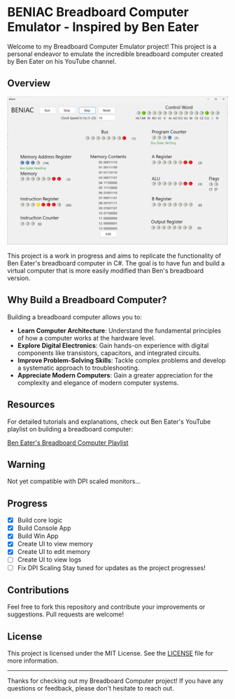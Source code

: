 # BENIAC Breadboard Computer Emulator - Inspired by Ben Eater

Welcome to my Breadboard Computer Emulator project! This project is a personal endeavor to emulate the incredible breadboard computer created by Ben Eater on his YouTube channel.

## Overview

![BENIAC](./images/BENIAC03.png)

This project is a work in progress and aims to replicate the functionality of Ben Eater's breadboard computer in C#. The goal is to have fun and build a virtual computer that is more easily modified than Ben's breadboard version.

## Why Build a Breadboard Computer?

Building a breadboard computer allows you to:

- **Learn Computer Architecture**: Understand the fundamental principles of how a computer works at the hardware level.
- **Explore Digital Electronics**: Gain hands-on experience with digital components like transistors, capacitors, and integrated circuits.
- **Improve Problem-Solving Skills**: Tackle complex problems and develop a systematic approach to troubleshooting.
- **Appreciate Modern Computers**: Gain a greater appreciation for the complexity and elegance of modern computer systems.

## Resources

For detailed tutorials and explanations, check out Ben Eater's YouTube playlist on building a breadboard computer:

[Ben Eater's Breadboard Computer Playlist](https://www.youtube.com/playlist?list=PLowKtXNTBypGqImE405J2565dvjafglHU)

## Warning

Not yet compatible with DPI scaled monitors...

## Progress

- [x] Build core logic
- [x] Build Console App
- [x] Build Win App
- [x] Create UI to view memory
- [x] Create UI to edit memory
- [ ] Create UI to view logs
- [ ] Fix DPI Scaling
Stay tuned for updates as the project progresses!

## Contributions

Feel free to fork this repository and contribute your improvements or suggestions. Pull requests are welcome!

## License

This project is licensed under the MIT License. See the [LICENSE](LICENSE) file for more information.

---

Thanks for checking out my Breadboard Computer project! If you have any questions or feedback, please don't hesitate to reach out.
